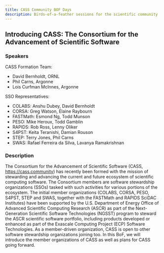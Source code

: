```yaml
---
title: CASS Community BOF Days
description: Birds-of-a-feather sessions for the scientific community
---
```


## Introducing CASS: The Consortium for the Advancement of Scientific Software 

### Speakers

CASS Formation Team:
- David Bernholdt, ORNL
- Phil Carns, Argonne
- Lois Curfman McInnes, Argonne

SSO Representatives:
- COLABS: Anshu Dubey, David Bernholdt
- CORSA: Greg Watson, Elaine Raybourn
- FASTMath: Esmond Ng, Todd Munson
- PESO: Mike Heroux, Todd Gamblin
- RAPIDS: Rob Ross, Lenny Oliker
- S4PST: Keita Teranishi, Damian Rouson
- STEP: Terry Jones, Phil Carns
- SWAS: Rafael Ferreira da Silva, Lavanya Ramakrishnan

### Description
The Consortium for the Advancement of Scientific Software (CASS, https://cass.community) has recently been formed with the mission of stewarding and advancing the current and future ecosystem of scientific computing software.  The Consortium members are software stewardship organizations (SSOs) tasked with such activities for various portions of the ecosystem. The initial member organizations (COLABS, CORSA, PESO, S4PST, STEP and SWAS, together with the FASTMath and RAPIDS SciDAC Institutes) have been supported by the U.S. Department of Energy Office of Advanced Scientific Computing Research (ASCR) as part of the Next-Generation Scientific Software Technologies (NGSST) program to steward the ASCR scientific software portfolio, including products developed or enhanced as part of the Exascale Computing Project (ECP) Software Technologies.  As a member-driven organization, CASS is open to other software stewardship organizations joining too. In this BoF, we will introduce the member organizations of CASS as well as plans for CASS going forward.

